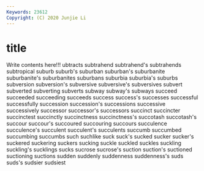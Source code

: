 ```yaml
---
Keywords: 23612
Copyright: (C) 2020 Junjie Li
---
```


# title

Write contents here!!!
ubtracts 
subtrahend 
subtrahend's 
subtrahends 
subtropical 
suburb 
suburb's 
suburban 
suburban's
suburbanite 
suburbanite's 
suburbanites 
suburbans 
suburbia 
suburbia's 
suburbs 
subversion 
subversion's 
subversive
subversive's 
subversives 
subvert 
subverted 
subverting 
subverts 
subway 
subway's 
subways 
succeed
succeeded 
succeeding 
succeeds 
success 
success's 
successes 
successful 
successfully 
succession 
succession's
successions 
successive 
successively 
successor 
successor's 
successors 
succinct 
succincter 
succinctest 
succinctly
succinctness 
succinctness's 
succotash 
succotash's 
succour 
succour's 
succoured 
succouring 
succours 
succulence
succulence's 
succulent 
succulent's 
succulents 
succumb 
succumbed 
succumbing 
succumbs 
such 
suchlike
suck 
suck's 
sucked 
sucker 
sucker's 
suckered 
suckering 
suckers 
sucking 
suckle
suckled 
suckles 
suckling 
suckling's 
sucklings 
sucks 
sucrose 
sucrose's 
suction 
suction's
suctioned 
suctioning 
suctions 
sudden 
suddenly 
suddenness 
suddenness's 
suds 
suds's 
sudsier
sudsiest 
